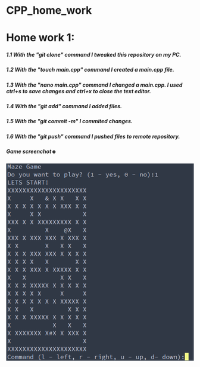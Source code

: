 # CPP_home_work
# Home work 1:
##### 1.1 With the "git clone" command I tweaked this repository on my PC.
##### 1.2 With the "touch main.cpp" command I created a main.cpp file.
##### 1.3 With the "nano main.cpp" command I changed a main.cpp. I used ctrl+s to save changes and ctrl+x to close the text editor.
##### 1.4 With the "git add" command I added files.
##### 1.5 With the "git commit -m" I commited changes.
##### 1.6 With the "git push" command I pushed files to remote repository.
##### Game screenchot☻
![image alt](screenshots/1.png)
